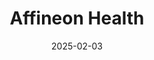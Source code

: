 ---  
layout: startup_page  
title: "Affineon Health"  
id: "affineon.com"  
permalink: "/affineonhealthaffineon.com02032025/"  
website: "https://www.affineon.com/"  
funding_round: "Seed"  
funding_amount: "$5M"  
investors: "GPG Ventures, AI Fund, Deepwater, Benhamou Global Ventures (BGV), Headwater Ventures, Signal Peak Ventures"  
about: "Affineon Health develops AI-powered solutions to streamline healthcare providers' inboxes, reducing administrative burdens and improving patient care. Their AI inbox automates tasks like lab results and prescription renewals, saving providers time and enhancing efficiency. This ultimately leads to reduced physician burnout and improved patient experience."  
markets: "Healthtech, AI, Business/Productivity Software, Medical Records Systems, Enterprise Systems (Healthcare)"  
hq: "Denver, Colorado, United States"  
founded_year: "2023"  
linkedin: "https://www.linkedin.com/company/affineon"  
twitter: ""  
instagram: ""  
facebook: ""  
crunchbase: "https://www.crunchbase.com/organization/affineon-health"  
pitchbook: "https://pitchbook.com/profiles/company/593920-54"  

date_display: "03-Feb-2025"  
date: "2025-02-03"

# SEO Optimization  
meta_title: "Affineon Health - Seed Funding ($5M)"  
meta_description: "Affineon Health, Affineon Health develops AI-powered solutions to streamline healthcare providers' inboxes, reducing administrative burdens and improving patient care...."  
meta_keywords: "Affineon Health, Healthtech, AI, Business/Productivity Software, Medical Records Systems, Enterprise Systems (Healthcare), Seed funding"  
canonical_url: "https://startup.projectstartups.com/affineonhealthaffineon.com02032025/"  
---
